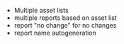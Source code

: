 * Multiple asset lists
* multiple reports based on asset list
* report "no change" for no changes
* report name autogeneration